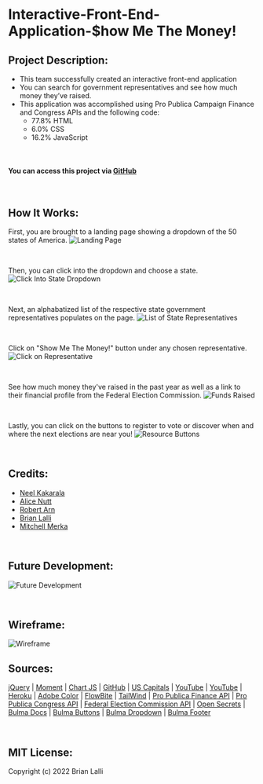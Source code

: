 # Interactive-Front-End-Application-$how Me The Money!


## Project Description:
* This team successfully created an interactive front-end application 
* You can search for government representatives and see how much money they’ve raised. 
* This application was accomplished using Pro Publica Campaign Finance and Congress APIs and the following code:
    * 77.8% HTML
    * 6.0% CSS
    * 16.2% JavaScript

<br>

#### You can access this project via [GitHub](https://brianlalli.github.io/Show-Me-The-Money/)

<br>


## How It Works:
First, you are brought to a landing page showing a dropdown of the 50 states of America.
![Landing Page](./assets/images/Landing%20Page%202.png)

<br>

Then, you can click into the dropdown and choose a state.
![Click Into State Dropdown](./assets/images/Dropdown3.png)

<br>

Next, an alphabatized list of the respective state government representatives populates on the page.
![List of State Representatives](./assets/images/List%202.png)

<br>

Click on "Show Me The Money!" button under any chosen representative.
![Click on Representative](./assets/images/Click%20Rep.png)

<br>

See how much money they've raised in the past year as well as a link to their financial profile from the Federal Election Commission.
![Funds Raised](./assets/images/Contributions3.png)

<br>

Lastly, you can click on the buttons to register to vote or discover when and where the next elections are near you!
![Resource Buttons](./assets/images/Buttons3.png)

<br>

## Credits:
* [Neel Kakarala](https://github.com/kakaralan)
* [Alice Nutt](https://github.com/Ali-Kat96)
* [Robert Arn](https://github.com/rarn92)
* [Brian Lalli](https://github.com/BrianLalli)
* [Mitchell Merka](https://github.com/levmerka)

<br>


## Future Development:
![Future Development](./assets/images/Future%20Development.png)

<br>

## Wireframe:
![Wireframe](./assets/images/Wireframe.png)


## Sources:
[jQuery](https://api.jquery.com/addclass/) | [Moment](https://momentjs.com/docs/#/displaying/) | [Chart JS](https://www.chartjs.org/docs/latest/getting-started/) | [GitHub](https://github.com/sgratzl/chartjs-chart-geo) | [US Capitals](https://www.thespreadsheetguru.com/blog/list-united-states-capitals-abbreviations) | [YouTube](https://www.youtube.com/watch?v=5xRVrwFNojk&feature=youtu.be) | [YouTube](https://www.youtube.com/watch?v=pFuibt5HNog) | [Heroku](https://salty-mountain-68764.herokuapp.com/) | [Adobe Color](https://color.adobe.com/explore) | [FlowBite](https://flowbite.com/docs/forms/search-input/) | [TailWind](https://tailwindcss.com/docs/installation/play-cdn) | [Pro Publica Finance API](https://www.propublica.org/datastore/api/campaign-finance-api) | [Pro Publica Congress API](https://www.propublica.org/datastore/api/propublica-congress-api) | [Federal Election Commission API](https://api.open.fec.gov/developers/) | [Open Secrets](https://www.opensecrets.org/federal-lobbying/top-recipients) | [Bulma Docs](https://bulma.io/documentation/overview/start/#docsNav) | [Bulma Buttons](https://bulma.io/documentation/elements/button/) | [Bulma Dropdown](https://bulma.io/documentation/components/dropdown/) | [Bulma Footer](https://bulma.io/documentation/layout/footer/)


<br>

## MIT License:

Copyright (c) 2022 Brian Lalli
